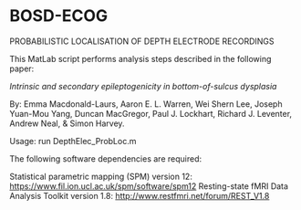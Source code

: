 # BOSD-ECOG

PROBABILISTIC LOCALISATION OF DEPTH ELECTRODE RECORDINGS
	
This MatLab script performs analysis steps described in the following paper:

_Intrinsic and secondary epileptogenicity in bottom-of-sulcus dysplasia_

By: Emma Macdonald-Laurs, Aaron E. L. Warren, Wei Shern Lee, Joseph Yuan-Mou Yang, Duncan MacGregor, Paul J. Lockhart, Richard J. Leventer, Andrew Neal, & Simon Harvey.
	
Usage: run DepthElec_ProbLoc.m
		
The following software dependencies are required: 

Statistical parametric mapping (SPM) version 12: https://www.fil.ion.ucl.ac.uk/spm/software/spm12
Resting-state fMRI Data Analysis Toolkit version 1.8: http://www.restfmri.net/forum/REST_V1.8
